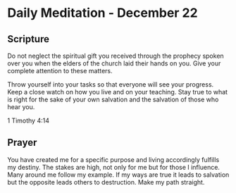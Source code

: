 # Daily Meditation - December 22

## Scripture

Do  not neglect the spiritual gift you received through the prophecy spoken  over you when the
elders of the church laid their hands on you. Give your complete attention to these matters.

Throw yourself into your tasks so that everyone will see your progress. Keep  a close watch on
how you live and on your teaching. Stay true to what  is right for the sake of your own salvation
and the salvation of those  who hear you. 

1 Timothy 4:14


## Prayer

You have created me for a specific purpose and living accordingly fulfills my destiny.  The stakes
are high, not only for me but for those I influence.  Many around me follow my example.  If my
ways are true it leads to salvation but the opposite leads others to destruction.  Make my path
straight.

